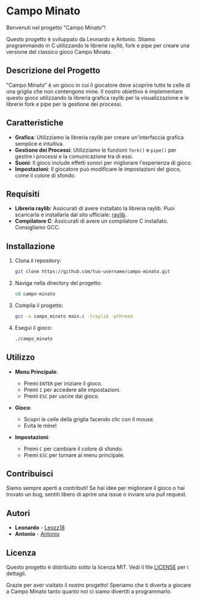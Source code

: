 # Campo Minato

Benvenuti nel progetto "Campo Minato"!

Questo progetto è sviluppato da Leonardo e Antonio. Stiamo programmando in C utilizzando le librerie raylib, fork e pipe per creare una versione del classico gioco Campo Minato.

## Descrizione del Progetto

"Campo Minato" è un gioco in cui il giocatore deve scoprire tutte le celle di una griglia che non contengono mine. Il nostro obiettivo è implementare questo gioco utilizzando la libreria grafica raylib per la visualizzazione e le librerie fork e pipe per la gestione dei processi.

## Caratteristiche

- **Grafica**: Utilizziamo la libreria raylib per creare un'interfaccia grafica semplice e intuitiva.
- **Gestione dei Processi**: Utilizziamo le funzioni `fork()` e `pipe()` per gestire i processi e la comunicazione tra di essi.
- **Suoni**: Il gioco include effetti sonori per migliorare l'esperienza di gioco.
- **Impostazioni**: Il giocatore può modificare le impostazioni del gioco, come il colore di sfondo.

## Requisiti

- **Libreria raylib**: Assicurati di avere installato la libreria raylib. Puoi scaricarla e installarla dal sito ufficiale: [raylib](https://www.raylib.com/).
- **Compilatore C**: Assicurati di avere un compilatore C installato. Consigliamo GCC.

## Installazione

1. Clona il repository:
   ```bash
   git clone https://github.com/tuo-username/campo-minato.git
   ```

2. Naviga nella directory del progetto:
   ```bash
   cd campo-minato
   ```

3. Compila il progetto:
   ```bash
   gcc -o campo_minato main.c -lraylib -pthread
   ```

4. Esegui il gioco:
   ```bash
   ./campo_minato
   ```

## Utilizzo

- **Menu Principale**:
  - Premi `ENTER` per iniziare il gioco.
  - Premi `I` per accedere alle impostazioni.
  - Premi `ESC` per uscire dal gioco.

- **Gioco**:
  - Scopri le celle della griglia facendo clic con il mouse.
  - Evita le mine!

- **Impostazioni**:
  - Premi `C` per cambiare il colore di sfondo.
  - Premi `ESC` per tornare al menu principale.

## Contribuisci

Siamo sempre aperti a contributi! Se hai idee per migliorare il gioco o hai trovato un bug, sentiti libero di aprire una issue o inviare una pull request.

## Autori

- **Leonardo** - [Leozz18](https://github.com/Leozz18)
- **Antonio** - [Antonio](https://github.com/Antonio)

## Licenza

Questo progetto è distribuito sotto la licenza MIT. Vedi il file [LICENSE](LICENSE) per i dettagli.

Grazie per aver visitato il nostro progetto! Speriamo che ti diverta a giocare a Campo Minato tanto quanto noi ci siamo divertiti a programmarlo.

